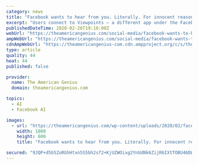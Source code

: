```yaml
---
category: news
title: "Facebook wants to hear from you. Literally. For innocent reasons"
excerpt: "Users connect to Viewpoints – a different app under the Facebook umbrella – which allows them to participate in market research. In this case, participants repeat the phrase ... Surprisingly, it’s because AI is not nearly as smart as we sometimes assume – especially when it comes to voice commands. There’s a whole host of things ..."
publishedDateTime: 2020-02-26T19:16:00Z
webUrl: "https://theamericangenius.com/social-media/facebook-wants-to-hear-from-you-literally-for-innocent-reason-portal/"
ampWebUrl: "https://theamericangenius.com/social-media/facebook-wants-to-hear-from-you-literally-for-innocent-reason-portal/amp/"
cdnAmpWebUrl: "https://theamericangenius-com.cdn.ampproject.org/c/s/theamericangenius.com/social-media/facebook-wants-to-hear-from-you-literally-for-innocent-reason-portal/amp/"
type: article
quality: 44
heat: 44
published: false

provider:
  name: The American Genius
  domain: theamericangenius.com

topics:
  - AI
  - Facebook AI

images:
  - url: "https://theamericangenius.com/wp-content/uploads/2020/02/facebook-internet-login-screen-267482-1-1000x600.jpg"
    width: 1000
    height: 600
    title: "Facebook wants to hear from you. Literally. For innocent reasons"

secured: "9JQP+d5b5ZoRGhHtxn5S5bh2sf2+KjUZWOixg2YnUdNk6ZijR6IXtTOBU46DWKEz5FQfVlurAUn6LB/6Wj5akS3oAD17FMUha9DZJ+be4n+S+BrFiXga9/ANKQFJWiG8Ya2xoF3aumsIqDxKfGKY46HVOL3d85zyhzItnbShouS3J5jcEka7cXx2mw0Uf4QqPPGFijMCR55puFCJN50ATpG9t1wX0Q5fpookDBEfN6MGdoY+DySfS0+tNZSK4wx+SWSkYB9AFQfBtrtBy4CXWF+d69VqqP1GHdoyKGzOX6JVc1r1FTqV73FoUqX7aoIp;0IsnEx6vaRRVSrEjlvnXTg=="
---
```


